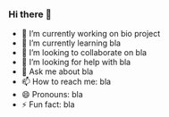 ### Hi there 👋




- 🔭 I’m currently working on bio project
- 🌱 I’m currently learning bla
- 👯 I’m looking to collaborate on bla
- 🤔 I’m looking for help with bla
- 💬 Ask me about bla
- 📫 How to reach me: bla
- 😄 Pronouns: bla
- ⚡ Fun fact: bla

